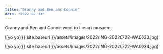 ```yaml
---
title: "Granny and Ben and Connie"
date: "2022-07-30"
---
```


Granny and Ben and Connie went to the art musuem.

![yo yo]({{ site.baseurl }}/assets/images/2022/IMG-20220722-WA0033.jpg)

![yo yo]({{ site.baseurl }}/assets/images/2022/IMG-20220722-WA0034.jpg)
